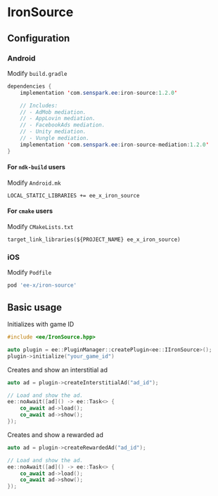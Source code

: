 # IronSource
## Configuration
### Android
Modify `build.gradle`
```java
dependencies {
    implementation 'com.senspark.ee:iron-source:1.2.0'

    // Includes:
    // - AdMob mediation.
    // - AppLovin mediation.
    // - FacebookAds mediation.
    // - Unity mediation.
    // - Vungle mediation.
    implementation 'com.senspark.ee:iron-source-mediation:1.2.0'
}
```

#### For `ndk-build` users
Modify `Android.mk`
```
LOCAL_STATIC_LIBRARIES += ee_x_iron_source
```

#### For `cmake` users
Modify `CMakeLists.txt`
```
target_link_libraries(${PROJECT_NAME} ee_x_iron_source)
```

### iOS
Modify `Podfile`
```ruby
pod 'ee-x/iron-source'
```

## Basic usage
Initializes with game ID
```cpp
#include <ee/IronSource.hpp>

auto plugin = ee::PluginManager::createPlugin<ee::IIronSource>();
plugin->initialize("your_game_id")
```

Creates and show an interstitial ad
```cpp
auto ad = plugin->createInterstitialAd("ad_id");

// Load and show the ad.
ee::noAwait([ad]() -> ee::Task<> {
    co_await ad->load();
    co_await ad->show();
});
```

Creates and show a rewarded ad
```cpp
auto ad = plugin->createRewardedAd("ad_id");

// Load and show the ad.
ee::noAwait([ad]() -> ee::Task<> {
    co_await ad->load();
    co_await ad->show();
});
```